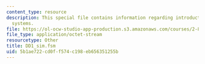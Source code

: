 ```yaml
---
content_type: resource
description: This special file contains information regarding introduction to manufacturing
  systems.
file: https://ol-ocw-studio-app-production.s3.amazonaws.com/courses/2-854-introduction-to-manufacturing-systems-fall-2016/5b1ae722cd0ff574c198eb656351255b_DD1_sim.fsm
file_type: application/octet-stream
resourcetype: Other
title: DD1_sim.fsm
uid: 5b1ae722-cd0f-f574-c198-eb656351255b
---
```

